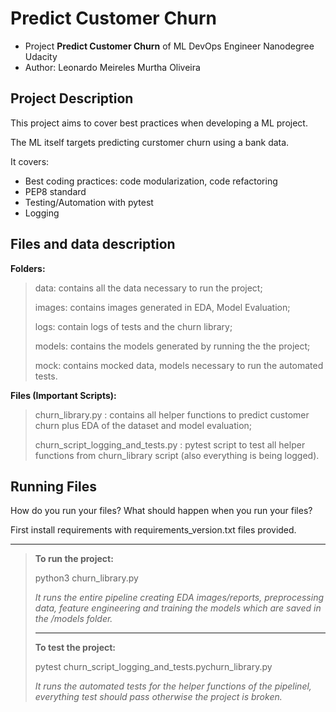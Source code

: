 # Predict Customer Churn

- Project **Predict Customer Churn** of ML DevOps Engineer Nanodegree Udacity
- Author: Leonardo Meireles Murtha Oliveira

## Project Description

This project aims to cover best practices when developing a ML project.

The ML itself targets predicting curstomer churn using a bank data.

It covers:

* Best coding practices: code modularization, code refactoring
* PEP8 standard
* Testing/Automation with pytest
* Logging

## Files and data description

**Folders:**

> data: contains all the data necessary to run the project;
>
> images: contains images generated in EDA, Model Evaluation;
>
> logs: contain logs of tests and the churn library;
>
> models: contains the models generated by running the the project;
>
> mock: contains mocked data, models necessary to run the automated tests.

**Files (Important Scripts):**

> churn_library.py : contains all helper functions to predict customer churn plus EDA of the dataset and model evaluation;
>
> churn_script_logging_and_tests.py : pytest script to test all helper functions from churn_library script (also everything is being logged).

## Running Files

How do you run your files? What should happen when you run your files?

First install requirements with requirements_version.txt files provided.

---

> **To run the project:**
>
> python3 churn_library.py
>
> *It runs the entire pipeline creating EDA images/reports, preprocessing data, feature engineering and training the models which are saved in the /models folder.*
>
> ---
>
> **To test the project:**
>
> pytest churn_script_logging_and_tests.pychurn_library.py
>
> *It runs the automated tests for the helper functions of the pipelinel, everything test should pass otherwise the project is broken.*
